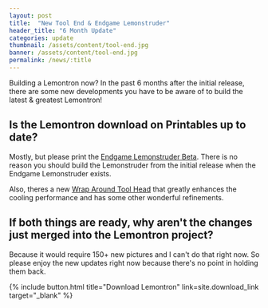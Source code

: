 ```yaml
---
layout: post
title:  "New Tool End & Endgame Lemonstruder"
header_title: "6 Month Update"
categories: update
thumbnail: /assets/content/tool-end.jpg
banner: /assets/content/tool-end.jpg
permalink: /news/:title
---
```


Building a Lemontron now? In the past 6 months after the initial release, there are some new developments you have to be aware of to build the latest & greatest Lemontron!

## Is the Lemontron download on Printables up to date?

Mostly, but please print the [Endgame Lemonstruder Beta](https://www.printables.com/model/1389576-endgame-lemonstruder-beta). There is no reason you should build the Lemonstruder from the initial release when the Endgame Lemonstruder exists.

Also, theres a new [Wrap Around Tool Head](https://www.printables.com/model/1304821-wrap-around-cooling-tool-head-for-lemontron) that greatly enhances the cooling performance and has some other wonderful refinements.

## If both things are ready, why aren't the changes just merged into the Lemontron project?

Because it would require 150+ new pictures and I can't do that right now. So please enjoy the new updates right now because there's no point in holding them back.

{% include button.html
title="Download Lemontron"
link=site.download_link
target="_blank" %}